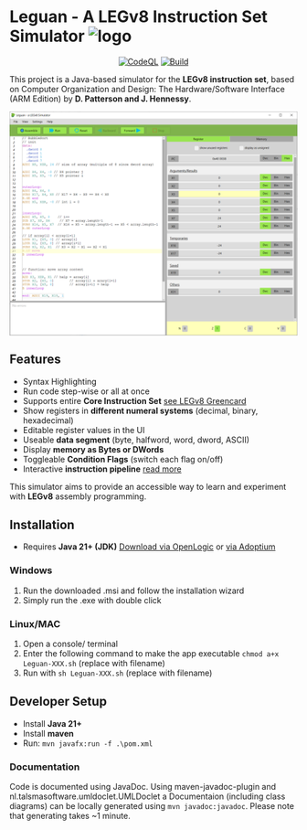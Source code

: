 # Leguan - A LEGv8 Instruction Set Simulator ![logo](./src/main/resources/thb/fbi/leguan/images/leguan@2x.png)

<div align="center">

[![CodeQL](https://github.com/GeoInter/Leguan/actions/workflows/codeql-analysis.yml/badge.svg?branch=main)](https://github.com/GeoInter/Leguan/actions/workflows/codeql-analysis.yml)
[![Build](https://github.com/GeoInter/Intrastellar/actions/workflows/build.yml/badge.svg)](https://github.com/GeoInter/Leguan/actions/workflows/build.yml)

</div>

This project is a Java-based simulator for the **LEGv8 instruction set**, based on Computer Organization and Design: The Hardware/Software Interface (ARM Edition) by **D. Patterson and J. Hennessy**.

<img alt="Screenshot Example" align="center" src="docs/images/Leguan1.PNG"/>


## Features
* Syntax Highlighting
* Run code step-wise or all at once
* Supports entire **Core Instruction Set** [see LEGv8 Greencard](https://www.usna.edu/Users/cs/lmcdowel/courses/ic220/S20/resources/ARM-v8-Quick-Reference-Guide.pdf)
* Show registers in **different numeral systems** (decimal, binary, hexadecimal)
* Editable register values in the UI
* Useable **data segment** (byte, halfword, word, dword, ASCII)
* Display **memory as Bytes or DWords**
* Toggleable **Condition Flags** (switch each flag on/off)
* Interactive **instruction pipeline** [read more](docs/pipelining/Pipelining_README.md)

This simulator aims to provide an accessible way to learn and experiment with **LEGv8** assembly programming.

## Installation

* Requires **Java 21+ (JDK)** [Download via OpenLogic](https://www.openlogic.com/openjdk-downloads) or [via Adoptium](https://adoptium.net/de/temurin/releases/?version=21)


### Windows

1. Run the downloaded .msi and follow the installation wizard
2. Simply run the .exe with double click

### Linux/MAC

1. Open a console/ terminal
2. Enter the following command to make the app executable `chmod a+x Leguan-XXX.sh` (replace with filename)
3. Run with `sh Leguan-XXX.sh` (replace with filename)


## Developer Setup

* Install **Java 21+**
* Install **maven** 
* Run: `mvn javafx:run -f .\pom.xml`


### Documentation
Code is documented using JavaDoc. Using maven-javadoc-plugin and nl.talsmasoftware.umldoclet.UMLDoclet a Documentaion (including class diagrams) can be locally generated using 
`mvn javadoc:javadoc`.
Please note that generating takes ~1 minute.
